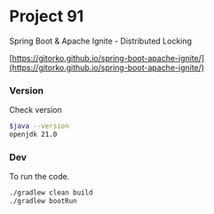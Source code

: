 # Project 91

Spring Boot & Apache Ignite - Distributed Locking

[https://gitorko.github.io/spring-boot-apache-ignite/](https://gitorko.github.io/spring-boot-apache-ignite/)

### Version

Check version

```bash
$java --version
openjdk 21.0
```

### Dev

To run the code.

```bash
./gradlew clean build
./gradlew bootRun
```
